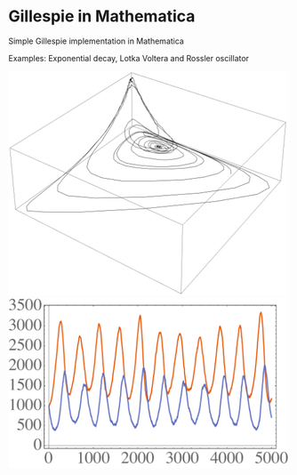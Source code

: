# Gillespie in Mathematica

Simple Gillespie implementation in Mathematica

Examples: Exponential decay, Lotka Voltera and Rossler oscillator

![Rossler](/figures/rossler.png)
![lotka](/figures/lotka.png)